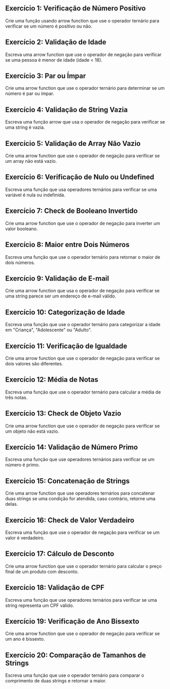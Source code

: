 ## Exercício 1: Verificação de Número Positivo
Crie uma função usando arrow function que use o operador ternário para verificar se um número é positivo ou não.

## Exercício 2: Validação de Idade
Escreva uma arrow function que use o operador de negação para verificar se uma pessoa é menor de idade (idade < 18).

## Exercício 3: Par ou Ímpar
Crie uma arrow function que use o operador ternário para determinar se um número é par ou ímpar.

## Exercício 4: Validação de String Vazia
Escreva uma função arrow que usa o operador de negação para verificar se uma string é vazia.

## Exercício 5: Validação de Array Não Vazio
Crie uma arrow function que use o operador de negação para verificar se um array não está vazio.

## Exercício 6: Verificação de Nulo ou Undefined
Escreva uma função que usa operadores ternários para verificar se uma variável é nula ou indefinida.

## Exercício 7: Check de Booleano Invertido
Crie uma arrow function que use o operador de negação para inverter um valor booleano.

## Exercício 8: Maior entre Dois Números
Escreva uma função que use o operador ternário para retornar o maior de dois números.

## Exercício 9: Validação de E-mail
Crie uma arrow function que usa o operador de negação para verificar se uma string parece ser um endereço de e-mail válido.

## Exercício 10: Categorização de Idade
Escreva uma função que use o operador ternário para categorizar a idade em "Criança", "Adolescente" ou "Adulto".

## Exercício 11: Verificação de Igualdade
Crie uma arrow function que use o operador de negação para verificar se dois valores são diferentes.

## Exercício 12: Média de Notas
Escreva uma função que use o operador ternário para calcular a média de três notas.

## Exercício 13: Check de Objeto Vazio
Crie uma arrow function que use o operador de negação para verificar se um objeto não está vazio.

## Exercício 14: Validação de Número Primo
Escreva uma função que use operadores ternários para verificar se um número é primo.

## Exercício 15: Concatenação de Strings
Crie uma arrow function que use operadores ternários para concatenar duas strings se uma condição for atendida, caso contrário, retorne uma delas.

## Exercício 16: Check de Valor Verdadeiro
Escreva uma função que use o operador de negação para verificar se um valor é verdadeiro.

## Exercício 17: Cálculo de Desconto
Crie uma arrow function que use o operador ternário para calcular o preço final de um produto com desconto.

## Exercício 18: Validação de CPF
Escreva uma função que use operadores ternários para verificar se uma string representa um CPF válido.

## Exercício 19: Verificação de Ano Bissexto
Crie uma arrow function que use o operador de negação para verificar se um ano é bissexto.

## Exercício 20: Comparação de Tamanhos de Strings
Escreva uma função que use o operador ternário para comparar o comprimento de duas strings e retornar a maior.
